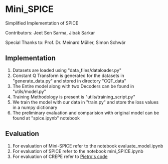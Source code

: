 # Mini_SPICE
Simplified Implementation of SPICE

Contributors: Jeet Sen Sarma, Jibak Sarkar

Special Thanks to: Prof. Dr. Meinard Müller, Simon Schwär


## Implementation
1. Datasets are loaded using "data_files/dataloader.py"
2. Constant Q Transform is generated for the datasets in "generate_data.py" and stored in directory "CQT_data" 
3. The Entire model along with two Decoders can be found in "utils/model.py"
4. Training Methodology is present is "utils/training_script.py"
5. We train the model with our data in "train.py" and store the loss values in a numpy dictionary
6. The preliminary evaluation and comparision with original model can be found at "spice.ipynb" notebook


## Evaluation
1. For evaluation of Mini-SPICE refer to the notebook evaluate_model.ipynb
2. For evaluation of SPICE refer to the notebook mini_SPICE.ipynb
3. For evaluation of CREPE refer to [Pietro's code](https://github.com/pf-mpa/FAU-Music-Processing-Internship/blob/pietro/crepe_eval.py)
